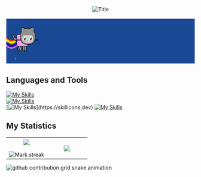 <div align="center">
  <img src="https://readme-typing-svg.herokuapp.com?font=Architects+Daughter&color=%2338C2FF&size=50&center=true&vCenter=true&height=60&width=600&lines=Hello!+I'm+Shin+Dong+Su;Welcome+to+my+profile!" alt="Title"></img>
</div>

<br>

<div align="center">
    <img src="https://raw.githubusercontent.com/ashu-guo/ashu-guo/master/assets/fly.webp" height="120px" />
</div>

## Languages and Tools

[![My Skills](https://skillicons.dev/icons?i=java,spring,html,css,js,react,nodejs)](https://skillicons.dev)  
[![My Skills](https://skillicons.dev/icons?i=mysql,mongodb)](https://skillicons.dev)  
[![My Skills](https://skillicons.dev/icons?i=aws,docker,jenkins,)](https://skillicons.dev)  
[![My Skills](https://skillicons.dev/icons?i=git,github,postman)](https://skillicons.dev)

## My Statistics

<table align="center">
<tr border="none">
<td width="50%" align="center">

  <img  align="center"  src="https://github-readme-stats.vercel.app/api?username=newbe93&theme=chartreuse-dark&show_icons=true&count_private=true" />
  <br></br>
  <img  title="🔥 Get streak stats for your profile at git.io/streak-stats" alt="Mark streak" src="https://github-readme-streak-stats.herokuapp.com/?user=newbe93&theme=chartreuse-dark&hide_border=false" /> 
</td>
<td width="50%" align="center">

  <img  align="center"  src="https://github-readme-stats.anuraghazra1.vercel.app/api/top-langs/?username=newbe93&theme=chartreuse-dark&hide_border=false&no-bg=true&no-frame=true&langs_count=10"/>

  </td>
</tr>
</table>

<p >
    <picture align="center">
      <source media="(prefers-color-scheme: dark)" srcset="https://raw.githubusercontent.com/newbe93/newbe93/master/assets/github-contribution-grid-snake.svg">
      <source media="(prefers-color-scheme: light)" srcset="https://raw.githubusercontent.com/newbe93/newbe93/master/assets/github-contribution-grid-snake.svg">
      <img alt="github contribution grid snake animation" src="https://raw.githubusercontent.com/newbe93/newbe93/master/assets/github-contribution-grid-snake.svg">
    </picture>
</p>
